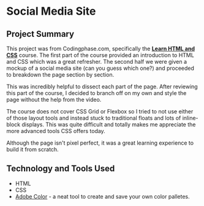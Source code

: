 # Social Media Site

## Project Summary

This project was from Codingphase.com, specifically the [**Learn HTML and CSS**](https://codingphase.com/courses/learn-html-and-css-by-building-a-cool-social-network/) course.  The first part of the course provided an introduction to HTML and CSS which was a great refresher.  The second half we were given a mockup of a social media site (can you guess which one?) and proceeded to breakdown the page section by section.

This was incredibly helpful to dissect each part of the page. After reviewing this part of the course, I decided to branch off on my own and style the page without the help from the video.

The course does not cover CSS Grid or Flexbox so I tried to not use either of those layout tools and instead stuck to traditional floats and lots of inline-block displays.  This was quite difficult and totally makes me appreciate the more advanced tools CSS offers today.

Although the page isn't pixel perfect, it was a great learning experience to build it from scratch.

## Technology and Tools Used

- HTML 
- CSS
- [Adobe Color](https://color.adobe.com) - a neat tool to create and save your own color palletes. 